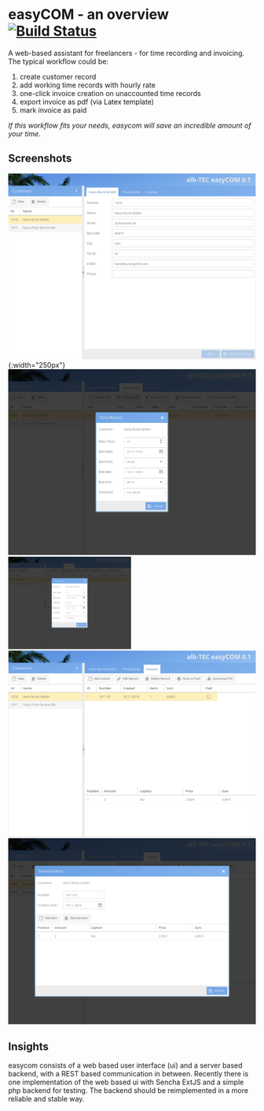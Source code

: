 # easyCOM - an overview [![Build Status](https://travis-ci.org/cha87de/easycom.svg)](https://travis-ci.org/cha87de/easycom)
A web-based assistant for freelancers - for time recording and invoicing. The typical workflow could be:

 1. create customer record
 2. add working time records with hourly rate
 3. one-click invoice creation on unaccounted time records
 4. export invoice as pdf (via Latex template)
 5. mark invoice as paid
 
*If this workflow fits your needs, easycom will save an incredible amount of your time.*



## Screenshots
![Customer view](/screenshots/1_customer.png?raw=true){:width="250px"}
![Time record edit window](/screenshots/2_timerecord_edit.png?raw=true)
<img src="/screenshots/2_timerecord_edit.png?raw=true" width="250">
![Invoice list](/screenshots/3_invoices.png?raw=true)
![Invoice edit window](/screenshots/4_invoice_edit.png?raw=true)

## Insights
easycom consists of a web based user interface (ui) and a server based backend,
with a REST based communication in between.
Recently there is one implementation of the web based ui with Sencha ExtJS and
a simple php backend for testing. 
The backend should be reimplemented in a more
reliable and stable way.
